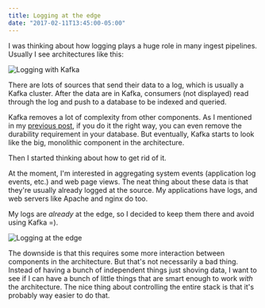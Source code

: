 ```yaml
---
title: Logging at the edge
date: "2017-02-11T13:45:00-05:00"
---
```


I was thinking about how logging plays a huge role in many ingest pipelines.
Usually I see architectures like this:

![Logging with Kafka](/img/2017/02/log-kafka.png)

There are lots of sources that send their data to a log, which is usually a Kafka cluster.
After the data are in Kafka, consumers (not displayed) read through the log and push to a database
to be indexed and queried.

Kafka removes a lot of complexity from other components. As I mentioned in my
[previous post](2017/02/10/s3-is-not-just-for-backups/), if you do it the right way, you can even
remove the durability requirement in your database. But eventually, Kafka starts to look like the
big, monolithic component in the architecture.

Then I started thinking about how to get rid of it.

At the moment, I'm interested in aggregating system events (application log events, etc.) and web
page views. The neat thing about these data is that they're usually already logged at the source.
My applications have logs, and web servers like Apache and nginx do too.

My logs are *already* at the edge, so I decided to keep them there and avoid using Kafka =).

![Logging at the edge](/img/2017/02/log-edge.png)

The downside is that this requires some more interaction between components in the architecture.
But that's not necessarily a bad thing. Instead of having a bunch of independent things just shoving
data, I want to see if I can have a bunch of little things that are smart enough to work *with* the
architecture. The nice thing about controlling the entire stack is that it's probably way easier to
do that.
